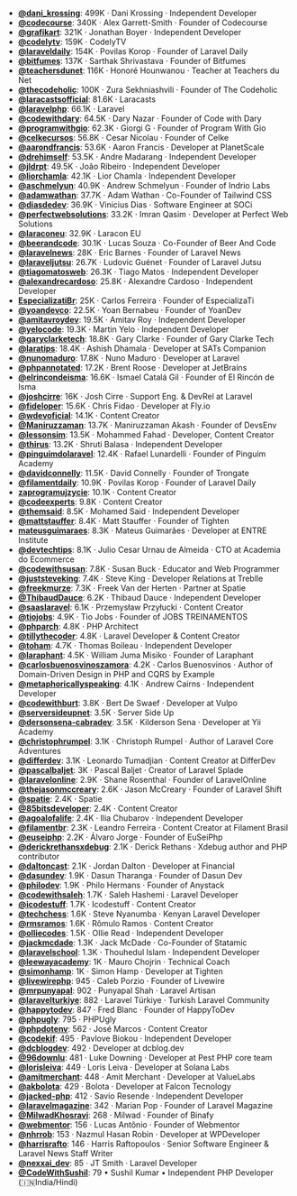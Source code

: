 - **[@dani_krossing](https://www.youtube.com/@dani_krossing)**: 499K ‧ Dani Krossing ‧ Independent Developer
- **[@codecourse](https://www.youtube.com/@codecourse)**: 340K ‧ Alex Garrett-Smith ‧ Founder of Codecourse
- **[@grafikart](https://www.youtube.com/@grafikart)**: 321K ‧ Jonathan Boyer ‧ Independent Developer
- **[@codelytv](https://www.youtube.com/@codelytv)**: 159K ‧ CodelyTV
- **[@laraveldaily](https://www.youtube.com/@laraveldaily)**: 154K ‧ Povilas Korop ‧ Founder of Laravel Daily
- **[@bitfumes](https://www.youtube.com/@bitfumes)**: 137K ‧ Sarthak Shrivastava ‧ Founder of Bitfumes
- **[@teachersdunet](https://www.youtube.com/@teachersdunet)**: 116K ‧ Honoré Hounwanou ‧ Teacher at Teachers du Net
- **[@thecodeholic](https://www.youtube.com/@thecodeholic)**: 100K ‧ Zura Sekhniashvili ‧ Founder of The Codeholic
- **[@laracastsofficial](https://www.youtube.com/@laracastsofficial)**: 81.6K ‧ Laracasts
- **[@laravelphp](https://www.youtube.com/@laravelphp)**: 66.1K ‧ Laravel
- **[@codewithdary](https://www.youtube.com/@codewithdary)**: 64.5K ‧ Dary Nazar ‧ Founder of Code with Dary
- **[@programwithgio](https://www.youtube.com/@programwithgio)**: 62.3K ‧ Giorgi G ‧ Founder of Program With Gio
- **[@celkecursos](https://www.youtube.com/@celkecursos)**: 56.8K ‧ Cesar Nicolau ‧ Founder of Celke
- **[@aarondfrancis](https://www.youtube.com/@aarondfrancis)**: 53.6K ‧ Aaron Francis ‧ Developer at PlanetScale
- **[@drehimself](https://www.youtube.com/@drehimself)**: 53.5K ‧ Andre Madarang ‧ Independent Developer
- **[@jldrpt](https://www.youtube.com/@jldrpt)**: 49.5K ‧ João Ribeiro ‧ Independent Developer
- **[@liorchamla](https://www.youtube.com/@liorchamla)**: 42.1K ‧ Lior Chamla ‧ Independent Developer
- **[@aschmelyun](https://www.youtube.com/@aschmelyun)**: 40.9K ‧ Andrew Schmelyun ‧ Founder of Indrio Labs
- **[@adamwathan](https://www.youtube.com/@adamwathan)**: 37.7K ‧ Adam Wathan ‧ Co-Founder of Tailwind CSS
- **[@diasdedev](https://www.youtube.com/@diasdedev)**: 36.9K ‧ Vinicius Dias ‧ Software Engineer at SOCi
- **[@perfectwebsolutions](https://www.youtube.com/@perfectwebsolutions)**: 33.2K ‧ Imran Qasim ‧ Developer at Perfect Web Solutions
- **[@laraconeu](https://www.youtube.com/@laraconeu)**: 32.9K ‧ Laracon EU
- **[@beerandcode](https://www.youtube.com/@beerandcode)**: 30.1K ‧ Lucas Souza ‧ Co-Founder of Beer And Code
- **[@laravelnews](https://www.youtube.com/@laravelnews)**: 28K ‧ Eric Barnes ‧ Founder of Laravel News
- **[@laraveljutsu](https://www.youtube.com/@laraveljutsu)**: 26.7K ‧ Ludovic Guénet ‧ Founder of Laravel Jutsu
- **[@tiagomatosweb](https://www.youtube.com/@tiagomatosweb)**: 26.3K ‧ Tiago Matos ‧ Independent Developer
- **[@alexandrecardoso](https://www.youtube.com/@alexandrecardoso)**: 25.8K ‧ Alexandre Cardoso ‧ Independent Developer
- **[EspecializatiBr](https://www.youtube.com/EspecializatiBr)**: 25K ‧ Carlos Ferreira ‧ Founder of EspecializaTi
- **[@yoandevco](https://www.youtube.com/@yoandevco)**: 22.5K ‧ Yoan Bernabeu ‧ Founder of YoanDev
- **[@amitavroydev](https://www.youtube.com/@amitavroydev)**: 19.5K ‧ Amitav Roy ‧ Independent Developer
- **[@yelocode](https://www.youtube.com/@yelocode)**: 19.3K ‧ Martin Yelo ‧ Independent Developer
- **[@garyclarketech](https://www.youtube.com/@garyclarketech)**: 18.8K ‧ Gary Clarke ‧ Founder of Gary Clarke Tech
- **[@laratips](https://www.youtube.com/@laratips)**: 18.4K ‧ Ashish Dhamala ‧ Developer at SATs Companion
- **[@nunomaduro](https://www.youtube.com/@nunomaduro)**: 17.8K ‧ Nuno Maduro ‧ Developer at Laravel
- **[@phpannotated](https://www.youtube.com/@phpannotated)**: 17.2K ‧ Brent Roose ‧ Developer at JetBrains
- **[@elrincondeisma](https://www.youtube.com/@elrincondeisma)**: 16.6K ‧ Ismael Catalá Gil ‧ Founder of El Rincón de Isma
- **[@joshcirre](https://www.youtube.com/@joshcirre)**: 16K ‧ Josh Cirre ‧ Support Eng. & DevRel at Laravel
- **[@fideloper](https://www.youtube.com/@fideloper)**: 15.6K ‧ Chris Fidao ‧ Developer at Fly.io
- **[@wdevoficial](https://www.youtube.com/@wdevoficial)**: 14.1K ‧ Content Creator
- **[@Maniruzzaman](https://www.youtube.com/@Maniruzzaman)**: 13.7K ‧ Maniruzzaman Akash ‧ Founder of DevsEnv
- **[@lessonsim](https://www.youtube.com/@lessonsim)**: 13.5K ‧ Mohammed Fahad ‧ Developer, Content Creator
- **[@thirus](https://www.youtube.com/@thirus)**: 13.2K ‧ Shruti Balasa ‧ Independent Developer
- **[@pinguimdolaravel](https://www.youtube.com/@pinguimdolaravel)**: 12.4K ‧ Rafael Lunardelli ‧ Founder of Pinguim Academy
- **[@davidconnelly](https://www.youtube.com/@davidconnelly)**: 11.5K ‧ David Connelly ‧ Founder of Trongate
- **[@filamentdaily](https://www.youtube.com/@filamentdaily)**: 10.9K ‧ Povilas Korop ‧ Founder of Laravel Daily
- **[zaprogramujzycie](https://www.youtube.com/zaprogramujzycie)**: 10.1K ‧ Content Creator
- **[@codeexperts](https://www.youtube.com/@codeexperts)**: 9.8K ‧ Content Creator
- **[@themsaid](https://www.youtube.com/@themsaid)**: 8.5K ‧ Mohamed Said ‧ Independent Developer
- **[@mattstauffer](https://www.youtube.com/@mattstauffer)**: 8.4K ‧ Matt Stauffer ‧ Founder of Tighten
- **[mateusguimaraes](https://www.youtube.com/mateusguimaraes)**: 8.3K ‧ Mateus Guimarães ‧ Developer at ENTRE Institute
- **[@devtechtips](https://www.youtube.com/@devtechtips)**: 8.1K ‧ Julio Cesar Urnau de Almeida ‧ CTO at Academia do Ecommerce
- **[@codewithsusan](https://www.youtube.com/@codewithsusan)**: 7.8K ‧ Susan Buck ‧ Educator and Web Programmer
- **[@juststeveking](https://www.youtube.com/@juststeveking)**: 7.4K ‧ Steve King ‧ Developer Relations at Treblle
- **[@freekmurze](https://www.youtube.com/@freekmurze)**: 7.3K ‧ Freek Van der Herten ‧ Partner at Spatie
- **[@ThibaudDauce](https://www.youtube.com/@ThibaudDauce)**: 6.2K ‧ Thibaud Dauce ‧ Independent Developer
- **[@saaslaravel](https://www.youtube.com/@saaslaravel)**: 6.1K ‧ Przemysław Przyłucki ‧ Content Creator
- **[@tiojobs](https://www.youtube.com/@tiojobs)**: 4.9K ‧ Tio Jobs ‧ Founder of JOBS TREINAMENTOS
- **[@phparch](https://www.youtube.com/@phparch)**: 4.8K ‧ PHP Architect
- **[@tillythecoder](https://www.youtube.com/@tillythecoder)**: 4.8K ‧ Laravel Developer & Content Creator
- **[@toham](https://www.youtube.com/@toham)**: 4.7K ‧ Thomas Boileau ‧ Independent Developer
- **[@laraphant](https://www.youtube.com/@laraphant)**: 4.5K ‧ William Juma Misiko ‧ Founder of Laraphant
- **[@carlosbuenosvinoszamora](https://www.youtube.com/@carlosbuenosvinoszamora)**: 4.2K ‧ Carlos Buenosvinos ‧ Author of Domain-Driven Design in PHP and CQRS by Example
- **[@metaphoricallyspeaking](https://www.youtube.com/@metaphoricallyspeaking)**: 4.1K ‧ Andrew Cairns ‧ Independent Developer
- **[@codewithburt](https://www.youtube.com/@codewithburt)**: 3.8K ‧ Bert De Swaef ‧ Developer at Vulpo
- **[@serversideupnet](https://www.youtube.com/@serversideupnet)**: 3.5K ‧ Server Side Up
- **[@dersonsena-cabradev](https://www.youtube.com/@dersonsena-cabradev)**: 3.5K ‧ Kilderson Sena ‧ Developer at Yii Academy
- **[@christophrumpel](https://www.youtube.com/@christophrumpel)**: 3.1K ‧ Christoph Rumpel ‧ Author of Laravel Core Adventures
- **[@differdev](https://www.youtube.com/@differdev)**: 3.1K ‧ Leonardo Tumadjian ‧ Content Creator at DifferDev
- **[@pascalbaljet](https://www.youtube.com/@pascalbaljet)**: 3K ‧ Pascal Baljet ‧ Creator of Laravel Splade
- **[@laravelonline](https://www.youtube.com/@laravelonline)**: 2.9K ‧ Shane Rosenthal ‧ Founder of LaravelOnline
- **[@thejasonmccreary](https://www.youtube.com/@thejasonmccreary)**: 2.6K ‧ Jason McCreary ‧ Founder of Laravel Shift
- **[@spatie](https://www.youtube.com/@spatie)**: 2.4K ‧ Spatie
- **[@85bitsdeveloper](https://www.youtube.com/c/85bitsdeveloper)**: 2.4K ‧ Content Creator
- **[@agoalofalife](https://www.youtube.com/@agoalofalife)**: 2.4K ‧ Ilia Chubarov ‧ Independent Developer
- **[@filamentbr](https://www.youtube.com/@filamentbr)**: 2.3K ‧ Leandro Ferreira ‧ Content Creator at Filament Brasil
- **[@euseiphp](https://www.youtube.com/@euseiphp)**: 2.2K ‧ Álvaro Jorge ‧ Founder of EuSeiPhp
- **[@derickrethansxdebug](https://www.youtube.com/@derickrethansxdebug)**: 2.1K ‧ Derick Rethans ‧ Xdebug author and PHP contributor
- **[@daltoncast](https://www.youtube.com/@daltoncast)**: 2.1K ‧ Jordan Dalton ‧ Developer at Financial
- **[@dasundev](https://www.youtube.com/@dasundev)**: 1.9K ‧ Dasun Tharanga ‧ Founder of Dasun Dev
- **[@philodev](https://www.youtube.com/@philodev)**: 1.9K ‧ Philo Hermans ‧ Founder of Anystack
- **[@codewithsaleh](https://www.youtube.com/@codewithsaleh)**: 1.7K ‧ Saleh Hashemi ‧ Laravel Developer
- **[@icodestuff](https://www.youtube.com/@icodestuff)**: 1.7K ‧ Icodestuff ‧ Content Creator
- **[@techchess](https://www.youtube.com/c/techchess)**: 1.6K ‧ Steve Nyanumba ‧ Kenyan Laravel Developer
- **[@rmsramos](https://www.youtube.com/@rmsramos)**: 1.6K ‧ Rômulo Ramos ‧ Content Creator
- **[@olliecodes](https://www.youtube.com/@olliecodes)**: 1.5K ‧ Ollie Read ‧ Independent Developer
- **[@jackmcdade](https://www.youtube.com/@jackmcdade)**: 1.3K ‧ Jack McDade ‧ Co-Founder of Statamic
- **[@laravelschool](https://www.youtube.com/@laravelschool)**: 1.3K ‧ Thouhedul Islam ‧ Independent Developer
- **[@leewayacademy](https://www.youtube.com/@leewayacademy)**: 1K ‧ Mauro Chojrin ‧ Technical Coach
- **[@simonhamp](https://www.youtube.com/@simonhamp)**: 1K ‧ Simon Hamp ‧ Developer at Tighten
- **[@livewirephp](https://www.youtube.com/@livewirephp)**: 945 ‧ Caleb Porzio ‧ Founder of Livewire
- **[@mrpunyapal](https://www.youtube.com/@mrpunyapal)**: 902 ‧ Punyapal Shah ‧ Laravel Artisan
- **[@laravelturkiye](https://www.youtube.com/@laravelturkiye)**: 882 ‧ Laravel Türkiye ‧ Turkish Laravel Community
- **[@happytodev](https://www.youtube.com/@happytodev)**: 847 ‧ Fred Blanc ‧ Founder of HappyToDev
- **[@phpugly](https://www.youtube.com/@phpugly)**: 795 ‧ PHPUgly
- **[@phpdotenv](https://www.youtube.com/channel/UC5UBdO3CNp9CYfzfh80Txbg)**: 562 ‧ José Marcos ‧ Content Creator
- **[@codekif](https://www.youtube.com/@codekif)**: 495 ‧ Pavlove Biokou ‧ Independent Developer
- **[@dcblogdev](https://www.youtube.com/@dcblogdev)**: 492 ‧ Developer at dcblog.dev
- **[@96downlu](https://www.youtube.com/@96downlu)**: 481 ‧ Luke Downing ‧ Developer at Pest PHP core team
- **[@lorisleiva](https://www.youtube.com/@lorisleiva)**: 449 ‧ Loris Leiva ‧ Developer at Solana Labs
- **[@amitmerchant](https://www.youtube.com/@amitmerchant)**: 448 ‧ Amit Merchant ‧ Developer at ValueLabs
- **[@akbolota](https://www.youtube.com/@akbolota)**: 429 ‧ Bolota ‧ Developer at Falcon Tecnology
- **[@jacked-php](https://www.youtube.com/@jacked-php)**: 412 ‧ Savio Resende ‧ Independent Developer
- **[@laravelmagazine](https://www.youtube.com/@laravelmagazine)**: 342 ‧ Marian Pop ‧ Founder of Laravel Magazine
- **[@MilwadKhosravi](https://www.youtube.com/@MilwadKhosravi)**: 268 ‧ Milwad ‧ Founder of Binafy
- **[@webmentor](https://www.youtube.com/@webmentor)**: 156 ‧ Lucas Antônio ‧ Founder of Webmentor
- **[@nhrrob](https://www.youtube.com/@nhrrob)**: 153 ‧ Nazmul Hasan Robin ‧ Developer at WPDeveloper
- **[@harrisrafto](https://www.youtube.com/@harrisrafto)**: 146 ‧ Harris Raftopoulos ‧ Senior Software Engineer & Laravel News Staff Writer
- **[@nexxai_dev](https://www.youtube.com/@nexxai_dev)**: 85 ‧ JT Smith ‧ Laravel Developer
- **[@CodeWithSushil](https://www.youtube.com/@code-with-sushil)**: 79 • Sushil Kumar • Independent PHP Developer (🇮🇳India/Hindi)
